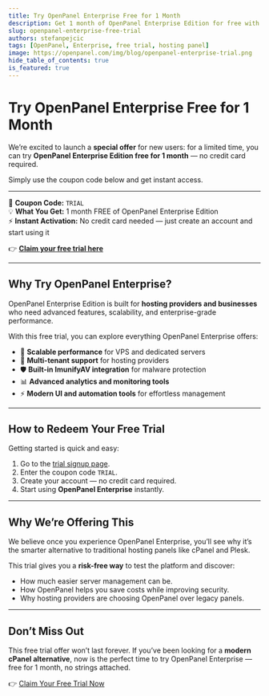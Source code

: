 ```yaml
---
title: Try OpenPanel Enterprise Free for 1 Month
description: Get 1 month of OpenPanel Enterprise Edition for free with our limited-time trial coupon. No credit card required!
slug: openpanel-enterprise-free-trial
authors: stefanpejcic
tags: [OpenPanel, Enterprise, free trial, hosting panel]
image: https://openpanel.com/img/blog/openpanel-enterprise-trial.png
hide_table_of_contents: true
is_featured: true
---
```


# Try OpenPanel Enterprise Free for 1 Month  

We’re excited to launch a **special offer** for new users: for a limited time, you can try **OpenPanel Enterprise Edition free for 1 month** — no credit card required.  

Simply use the coupon code below and get instant access.  

---

🎁 **Coupon Code:** `TRIAL`  
💡 **What You Get:** 1 month FREE of OpenPanel Enterprise Edition  
⚡ **Instant Activation:** No credit card needed — just create an account and start using it  

👉 [**Claim your free trial here**](https://my.openpanel.com/cart.php?a=add&pid=1&carttpl=standard_cart&promocode=TRIAL&skipconfig=1)  

---

## Why Try OpenPanel Enterprise?  

OpenPanel Enterprise Edition is built for **hosting providers and businesses** who need advanced features, scalability, and enterprise-grade performance.  

With this free trial, you can explore everything OpenPanel Enterprise offers:  

- 🚀 **Scalable performance** for VPS and dedicated servers  
- 🔑 **Multi-tenant support** for hosting providers  
- 🛡️ **Built-in ImunifyAV integration** for malware protection  
- 📊 **Advanced analytics and monitoring tools**  
- ⚡ **Modern UI and automation tools** for effortless management  

---

## How to Redeem Your Free Trial  

Getting started is quick and easy:  

1. Go to the [trial signup page](https://my.openpanel.com/cart.php?a=add&pid=1&carttpl=standard_cart&promocode=TRIAL&skipconfig=1).  
2. Enter the coupon code `TRIAL`.  
3. Create your account — no credit card required.  
4. Start using **OpenPanel Enterprise** instantly.  

---

## Why We’re Offering This  

We believe once you experience OpenPanel Enterprise, you’ll see why it’s the smarter alternative to traditional hosting panels like cPanel and Plesk.  

This trial gives you a **risk-free way** to test the platform and discover:  
- How much easier server management can be.  
- How OpenPanel helps you save costs while improving security.  
- Why hosting providers are choosing OpenPanel over legacy panels.  

---

## Don’t Miss Out  

This free trial offer won’t last forever. If you’ve been looking for a **modern cPanel alternative**, now is the perfect time to try OpenPanel Enterprise — free for 1 month, no strings attached.  

👉 [Claim Your Free Trial Now](https://my.openpanel.com/cart.php?a=add&pid=1&carttpl=standard_cart&promocode=TRIAL&skipconfig=1)  


